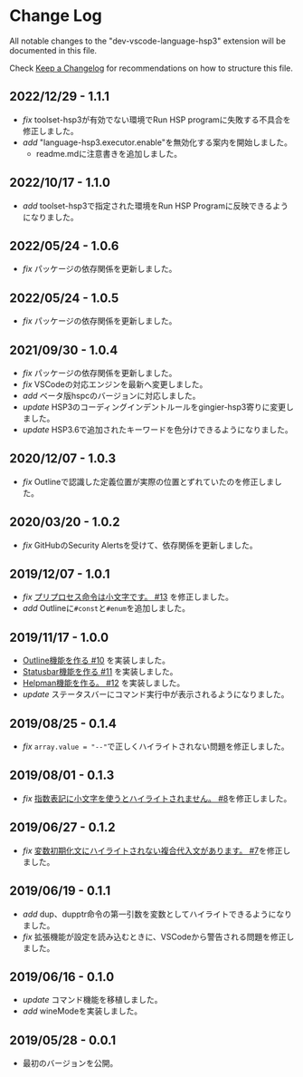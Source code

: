 # Change Log

All notable changes to the "dev-vscode-language-hsp3" extension will be documented in this file.

Check [Keep a Changelog](http://keepachangelog.com/) for recommendations on how to structure this file.

## 2022/12/29 - 1.1.1
- _fix_ toolset-hsp3が有効でない環境でRun HSP programに失敗する不具合を修正しました。
- _add_ "language-hsp3.executor.enable"を無効化する案内を開始しました。
  - readme.mdに注意書きを追加しました。

## 2022/10/17 - 1.1.0
- _add_ toolset-hsp3で指定された環境をRun HSP Programに反映できるようになりました。

## 2022/05/24 - 1.0.6
- _fix_ パッケージの依存関係を更新しました。

## 2022/05/24 - 1.0.5
- _fix_ パッケージの依存関係を更新しました。

## 2021/09/30 - 1.0.4
- _fix_ パッケージの依存関係を更新しました。
- _fix_ VSCodeの対応エンジンを最新へ変更しました。
- _add_ ベータ版hspcのバージョンに対応しました。
- _update_ HSP3のコーディングインデントルールをgingier-hsp3寄りに変更しました。
- _update_ HSP3.6で追加されたキーワードを色分けできるようになりました。

## 2020/12/07 - 1.0.3
- _fix_ Outlineで認識した定義位置が実際の位置とずれていたのを修正しました。

## 2020/03/20 - 1.0.2
- _fix_ GitHubのSecurity Alertsを受けて、依存関係を更新しました。

## 2019/12/07 - 1.0.1
- _fix_ [プリプロセス命令は小文字です。 #13](https://github.com/honobonosun/vscode-language-hsp3/issues/13) を修正しました。
- _add_ Outlineに`#const`と`#enum`を追加しました。

## 2019/11/17 - 1.0.0
- [Outline機能を作る #10](https://github.com/honobonosun/vscode-language-hsp3/issues/10) を実装しました。
- [Statusbar機能を作る #11](https://github.com/honobonosun/vscode-language-hsp3/issues/11) を実装しました。
- [Helpman機能を作る。 #12](https://github.com/honobonosun/vscode-language-hsp3/issues/12) を実装しました。
- _update_ ステータスバーにコマンド実行中が表示されるようになりました。

## 2019/08/25 - 0.1.4
- _fix_ `array.value = "--"`で正しくハイライトされない問題を修正しました。

## 2019/08/01 - 0.1.3
- _fix_ [指数表記に小文字を使うとハイライトされません。 #8](https://github.com/honobonosun/vscode-language-hsp3/issues/8)を修正しました。

## 2019/06/27 - 0.1.2
- _fix_ [変数初期化文にハイライトされない複合代入文があります。 #7](https://github.com/honobonosun/vscode-language-hsp3/issues/7)を修正しました。

## 2019/06/19 - 0.1.1
- _add_ dup、dupptr命令の第一引数を変数としてハイライトできるようになりました。
- _fix_ 拡張機能が設定を読み込むときに、VSCodeから警告される問題を修正しました。

## 2019/06/16 - 0.1.0
- _update_ コマンド機能を移植しました。
- _add_ wineModeを実装しました。

## 2019/05/28 - 0.0.1
- 最初のバージョンを公開。